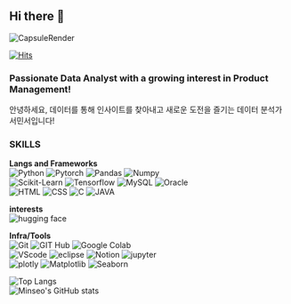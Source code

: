 ## Hi there 👋

![CapsuleRender](https://capsule-render.vercel.app/api?type=waving&height=300&color=gradient&text=Hi,%20I'm%20Minseo&section=header&reversal=false&fontAlign=50)

[![Hits](https://hits.seeyoufarm.com/api/count/incr/badge.svg?url=https%3A%2F%2Fgithub.com%2FMinseos%2Fhit-counter&count_bg=%2382D6FD&title_bg=%23555555&icon=instacart.svg&icon_color=%23FDA174&title=%EB%B0%A9%EB%AC%B8%EC%9E%90%EC%88%98&edge_flat=false)](https://hits.seeyoufarm.com)


### Passionate Data Analyst with a growing interest in Product Management!
안녕하세요, 데이터를 통해 인사이트를 찾아내고 새로운 도전을 즐기는 데이터 분석가 서민서입니다!

### SKILLS
**Langs and Frameworks**  
![Python](https://img.shields.io/badge/python-3776AB?style=for-the-badge&logo=python&logoColor=white)
![Pytorch](https://img.shields.io/badge/pytorch-EE4C2C?style=for-the-badge&logo=pytorch&logoColor=white)
![Pandas](https://img.shields.io/badge/pandas-150458?style=for-the-badge&logo=pandas&logoColor=white)
![Numpy](https://img.shields.io/badge/numpy-013243?style=for-the-badge&logo=numpy&logoColor=white)<br>
![Scikit-Learn](https://img.shields.io/badge/scikitlearn-F7931E?style=for-the-badge&logo=scikitlearn&logoColor=white)
![Tensorflow](https://img.shields.io/badge/tensorflow-FF6F00?style=for-the-badge&logo=tensorflow&logoColor=white)
![MySQL](https://img.shields.io/badge/mysql-4479A1?style=for-the-badge&logo=mysql&logoColor=white)
![Oracle](https://img.shields.io/badge/oracle-F80000?style=for-the-badge&logo=oracle&logoColor=white) <br>
![HTML](https://img.shields.io/badge/html5-E34F26?style=for-the-badge&logo=html5&logoColor=white)
![CSS](https://img.shields.io/badge/css3-1572B6?style=for-the-badge&logo=css3&logoColor=white)
![C](https://img.shields.io/badge/c-A8B9CC?style=for-the-badge&logo=c&logoColor=white)
![JAVA](https://img.shields.io/badge/JAVA-000000?style=for-the-badge&logo=openjdk&logoColor=white)


**interests**  
![hugging face](https://img.shields.io/badge/huggingface-FFD21E?style=for-the-badge&logo=huggingface&logoColor=white)



**Infra/Tools**  
![Git](https://img.shields.io/badge/git-F05032?style=for-the-badge&logo=git&logoColor=white)
![GIT Hub](https://img.shields.io/badge/github-181717?style=for-the-badge&logo=github&logoColor=white)
![Google Colab](https://img.shields.io/badge/googlecolab-F9AB00?style=for-the-badge&logo=googlecolab&logoColor=white)<br>
![VScode](https://img.shields.io/badge/VSCODE-blue?style=for-the-badge&logoColor=white)
![eclipse](https://img.shields.io/badge/eclipseide-2C2255?style=for-the-badge&logo=eclipseide&logoColor=white)
![Notion](https://img.shields.io/badge/notion-000000?style=for-the-badge&logo=notion&logoColor=white)
![jupyter](https://img.shields.io/badge/jupyter-F37626?style=for-the-badge&logo=jupyter&logoColor=white)<br>
![plotly](https://img.shields.io/badge/plotly-3F4F75?style=for-the-badge&logo=plotly&logoColor=white)
![Matplotlib](https://img.shields.io/badge/matplotlib-008080?style=for-the-badge&logo=matplotlib&logoColor=white)
![Seaborn](https://img.shields.io/badge/seaborn-3776AB?style=for-the-badge&logo=python&logoColor=white)




![Top Langs](https://github-readme-stats.vercel.app/api/top-langs/?username=Minseos&layout=compact)  
![Minseo's GitHub stats](https://github-readme-stats.vercel.app/api?username=Minseos&show_icons=true&theme=radical&hide_rank=true&hide=stars,prs,issues,contribs)


